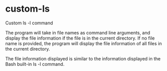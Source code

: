 # custom-ls
Custom ls -l command 

The program will take in file names as command line arguments, and display the file information if the file is in the current directory. If no file name is provided, the program will display the file information of all files in the current directory. 

The file information displayed is similar to the information displayed in the Bash built-in ls -l command. 
